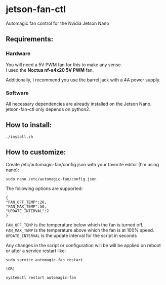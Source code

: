 # jetson-fan-ctl
Automagic fan control for the Nvidia Jetson Nano

## Requirements:

### Hardware
You will need a 5V PWM fan for this to make any sense.  
I used the **Noctua nf-a4x20 5V PWM** fan.

Additionally, I recommend you use the barrel jack with a 4A power supply.  

### Software

All necessary dependencies are already installed on the Jetson Nano. jetson-fan-ctl only depends on python2.

## How to install:

    ./install.sh

## How to customize:

Create /etc/automagic-fan/config.json with your favorite editor (I'm using nano):  

    sudo nano /etc/automagic-fan/config.json

The following options are supported:

    {
    "FAN_OFF_TEMP":20,
    "FAN_MAX_TEMP":50,
    "UPDATE_INTERVAL":2
    }

<code>FAN_OFF_TEMP</code> is the temperature below which the fan is turned off.  
<code>FAN_MAX_TEMP</code> is the temperature above which the fan is at 100% speed.  
<code>UPDATE_INTERVAL</code> is the update interval for the script in seconds

Any changes in the script or configuration will be will be applied on reboot or after a service restart like:

    sudo service automagic-fan restart
    
    (OR)
    
    systemctl restart automagic-fan
